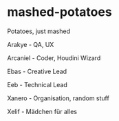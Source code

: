 # mashed-potatoes

Potatoes, just mashed

<p> Arakye - QA, UX </p>
<p> Arcaniel - Coder, Houdini Wizard </p>
<p> Ebas - Creative Lead </p>
<p> Eeb - Technical Lead </p>
<p> Xanero - Organisation, random stuff </p>
<p> Xelif - Mädchen für alles </p>
